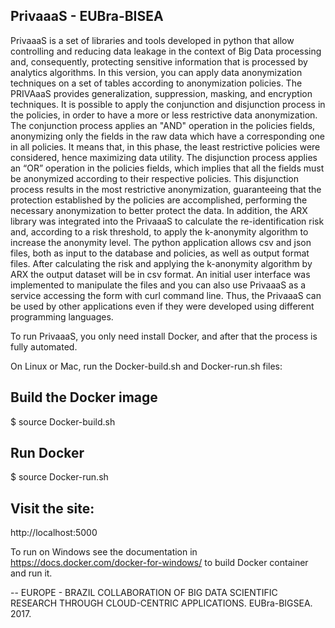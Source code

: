 ## PrivaaaS - EUBra-BISEA

PrivaaaS is a set of libraries and tools developed in python that allow controlling and reducing data leakage in the context of Big Data processing and, consequently, protecting sensitive information that is processed by analytics algorithms.
In this version, you can apply data anonymization techniques on a set of tables according to anonymization policies. The PRIVAaaS provides generalization, suppression, masking, and encryption techniques. It is possible to apply the conjunction and disjunction process in the policies, in order to have a more or less restrictive data anonymization. The conjunction process applies an "AND" operation in the policies fields, anonymizing only the fields in the raw data which have a corresponding one in all policies. It means that, in this phase,  the least restrictive policies were considered, hence maximizing data utility.  The disjunction process applies an “OR” operation in the policies fields, which implies that all the fields must be anonymized according to their respective policies. This disjunction process results in the most restrictive anonymization, guaranteeing that the protection established by the policies are accomplished, performing the necessary anonymization to better protect the data.
In addition, the ARX library was integrated into the PrivaaaS to calculate the re-identification risk and, according to a risk threshold, to apply the k-anonymity algorithm to increase the anonymity level.
The python application allows csv and json files, both as input to the database and policies, as well as output format files. After calculating the risk and applying the k-anonymity algorithm by ARX the output dataset will be in csv format.
An initial user interface was implemented to manipulate the files and you can also use PrivaaaS as a service accessing the form with curl command line. Thus, the PrivaaaS can be used by other applications even if they were developed using  different programming languages.

To run PrivaaaS, you only need install Docker, and after that the process is fully automated.

On Linux or Mac, run the Docker-build.sh and Docker-run.sh files:

## Build the Docker image

$ source Docker-build.sh

## Run Docker

$ source Docker-run.sh

## Visit the site:

http://localhost:5000

To run on Windows see the documentation in https://docs.docker.com/docker-for-windows/ to build Docker container and run it.

--
EUROPE - BRAZIL COLLABORATION OF BIG DATA SCIENTIFIC RESEARCH THROUGH CLOUD-CENTRIC APPLICATIONS. EUBra-BIGSEA. 2017.
